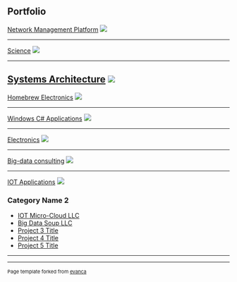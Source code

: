 ## Portfolio

[Network Management Platform](/platforms)
<img src="images/platforms.jpg?raw=true"/>

---
[Science](/science)
<img src="images/science.jpg?raw=true"/>

---
[Systems Architecture](/architecture)
<img src="images/architecture.jpg?raw=true"/>
---

[Homebrew Electronics](/hobby)
<img src="images/hobby.jpg?raw=true"/>

---
[Windows C# Applications](/windows)
<img src="images/windows.jpg?raw=true"/>

---
[Electronics](/electronics)
<img src="images/electronics.jpg?raw=true"/>

---
[Big-data consulting](/bigdata)
<img src="images/bigdata.jpg?raw=true"/>

---
[IOT Applications](/iotmicrocloud)
<img src="images/iotmicrocloud.jpg?raw=true"/>
 

### Category Name 2

- [IOT Micro-Cloud LLC](http://iotmicrocloud.com/)
- [Big Data Soup LLC](http://bigdatasoup.com/)
- [Project 3 Title](http://example.com/)
- [Project 4 Title](http://example.com/)
- [Project 5 Title](http://example.com/)

---




---
<p style="font-size:11px">Page template forked from <a href="https://github.com/evanca/quick-portfolio">evanca</a></p>
<!-- Remove above link if you don't want to attibute -->
